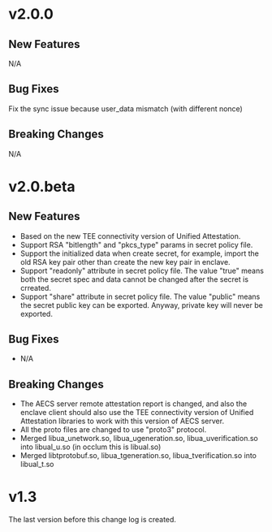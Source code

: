 # v2.0.0

## New Features

N/A

## Bug Fixes

Fix the sync issue because user_data mismatch (with different nonce)

## Breaking Changes

N/A


# v2.0.beta

## New Features

- Based on the new TEE connectivity version of Unified Attestation.
- Support RSA "bitlength" and "pkcs_type" params in secret policy file.
- Support the initialized data when create secret, for example, import the old RSA key pair other than create the new key pair in enclave.
- Support "readonly" attribute in secret policy file. The value "true" means both the secret spec and data cannot be changed after the secret is crreated.
- Support "share" attribute in secret policy file. The value "public" means the secret public key can be exported. Anyway, private key will never be exported.

## Bug Fixes

- N/A

## Breaking Changes

- The AECS server remote attestation report is changed, and also the enclave client should also use the TEE connectivity version of Unified Attestation libraries to work with this version of AECS server.
- All the proto files are changed to use "proto3" protocol.
- Merged libua_unetwork.so, libua_ugeneration.so, libua_uverification.so into libual_u.so  (in occlum this is libual.so)
- Merged libtprotobuf.so, libua_tgeneration.so, libua_tverification.so into libual_t.so


# v1.3

The last version before this change log is created.
